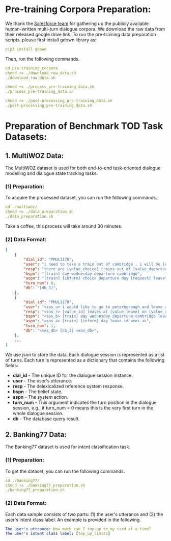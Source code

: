# Pre-training Corpora Preparation:

We thank the [Salesforce team](https://github.com/jasonwu0731/ToD-BERT) for gathering up the publicly available human-written multi-turn dialogue corpora. We download the raw data from their released google drive link. To run the pre-training data preparation scripts, please first install gdown library as:
```yaml
pip3 install gdown
```

Then, run the following commands.
```yaml
cd pre-training_corpora
chmod +x ./download_raw_data.sh
./download_raw_data.sh

chmod +x ./process_pre-training_data.sh
./process_pre-training_data.sh

chmod +x ./post-processing_pre-training_data.sh
./post-processing_pre-training_data.sh
```




# Preparation of Benchmark TOD Task Datasets:
## 1. MultiWOZ Data:
The MultiWOZ dataset is used for both end-to-end task-oriented dialogue modelling and dialogue state tracking tasks.
### (1) Preparation:
To acquire the processed dataset, you can run the following commands. 
```yaml
cd ./multiwoz/
chmod +x ./data_preparation.sh
./data_preparation.sh
```
Take a coffee, this process will take around 30 minutes.

### (2) Data Format:
```json
[
    {
        "dial_id": "PMUL1170",
        "user": "i need to take a train out of cambridge , i will be leaving town on wednesday .",
        "resp": "there are [value_choice] trains out of [value_departure] on [value_day] . do you have a departure time in mind ?",
        "bspn": "[train] day wednesday departure cambridge",
        "aspn": "[train] [inform] choice departure day [request] leave",
        "turn_num": 0,
        "db": "[db_3]",
    },
    {
        "dial_id": "PMUL1170",
        "user": "<sos_u> i would like to go to peterborough and leave after 12:45 , i have to attend a meeting beforehand . <eos_u>",
        "resp": "<sos_r> [value_id] leaves at [value_leave] on [value_day] . will that work for you ? <eos_r>",
        "bspn": "<sos_b> [train] day wednesday departure cambridge leave 12:45 destination peterborough <eos_b>",
        "aspn": "<sos_a> [train] [inform] day leave id <eos_a>",
        "turn_num": 1,
        "db": "<sos_db> [db_3] <eos_db>",
    },
    ...
]
```
We use json to store the data. Each dialogue session is represented as a list of turns. Each turn is represented as a dictionary that contains the following fields:

* **dial_id** - The unique ID for the dialogue session instance. 
* **user** - The user's utterance.
* **resp** - The delexicalized reference system response.
* **bspn** - The belief state.
* **aspn** - The system action.
* **turn_num** - This argument indicates the turn position in the dialogue session, e.g., if turn_num = 0 means this is the very first turn in the whole dialogue session.
* **db** - The database query result.

## 2. Banking77 Data:
The Banking77 dataset is used for intent classification task.
### (1) Preparation:
To get the dataset, you can run the following commands.
```yaml
cd ./banking77/
chmod +x ./banking77_preparation.sh
./banking77_preparation.sh
```
### (2) Data Format:
Each data sample consists of two parts: (1) the user's utterance and (2) the user's intent class label. An example is provided in the following.
```yaml
The user's uttrance: How much can I top-up to my card at a time?
The user's intent class label: [top_up_limits]
```
